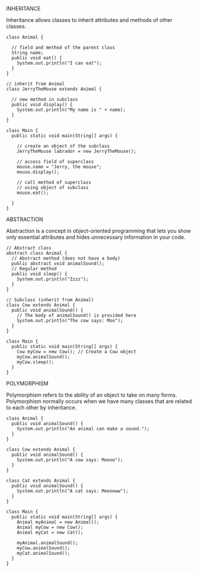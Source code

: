 INHERITANCE

  Inheritance allows classes to inherit attributes and methods of other classes.

    class Animal {

      // field and method of the parent class
      String name;
      public void eat() {
        System.out.println("I can eat");
      }
    }

    // inherit from Animal
    class JerryTheMouse extends Animal {

      // new method in subclass
      public void display() {
        System.out.println("My name is " + name);
      }
    }

    class Main {
      public static void main(String[] args) {

        // create an object of the subclass
        JerryTheMouse labrador = new JerryTheMouse();

        // access field of superclass
        mouse.name = "Jerry, the mouse";
        mouse.display();

        // call method of superclass
        // using object of subclass
        mouse.eat();

      }
    }

ABSTRACTION

  Abstraction is a concept in object-oriented programming that lets you show only essential attributes and hides unnecessary information in your code.

    // Abstract class
    abstract class Animal {
      // Abstract method (does not have a body)
      public abstract void animalSound();
      // Regular method
      public void sleep() {
        System.out.println("Zzzz");
      }
    }

    // Subclass (inherit from Animal)
    class Cow extends Animal {
      public void animalSound() {
        // The body of animalSound() is provided here
        System.out.println("The cow says: Moo");
      }
    }

    class Main {
      public static void main(String[] args) {
        Cow myCow = new Cow(); // Create a Cow object
        myCow.animalSound();
        myCow.sleep();
      }
    }

POLYMORPHISM

  Polymorphism refers to the ability of an object to take on many forms. Polymorphism normally occurs when we have many classes that are related to each other by     inheritance.

    class Animal {
      public void animalSound() {
        System.out.println("An animal can make a sound.");
      }
    }

    class Cow extends Animal {
      public void animalSound() {
        System.out.println("A cow says: Moooo");
      }
    }

    class Cat extends Animal {
      public void animalSound() {
        System.out.println("A cat says: Meeooww");
      }
    }

    class Main {
      public static void main(String[] args) {
        Animal myAnimal = new Animal();
        Animal myCow = new Cow();
        Animal myCat = new Cat();

        myAnimal.animalSound();
        myCow.animalSound();
        myCat.animalSound();
      }
    }
